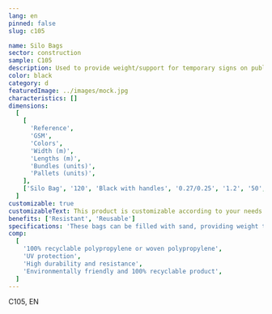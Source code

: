 ```yaml
---
lang: en
pinned: false
slug: c105

name: Silo Bags
sector: construction
sample: C105
description: Used to provide weight/support for temporary signs on public roads.
color: black
category: d
featuredImage: ../images/mock.jpg
characteristics: []
dimensions:
  [
    [
      'Reference',
      'GSM',
      'Colors',
      'Width (m)',
      'Lengths (m)',
      'Bundles (units)',
      'Pallets (units)',
    ],
    ['Silo Bag', '120', 'Black with handles', '0.27/0.25', '1.2', '50', '4000'],
  ]
customizable: true
customizableText: This product is customizable according to your needs. Contact us for more information.
benefits: ['Resistant', 'Reusable']
specifications: 'These bags can be filled with sand, providing weight to support and secure temporary signs.'
comp:
  [
    '100% recyclable polypropylene or woven polypropylene',
    'UV protection',
    'High durability and resistance',
    'Environmentally friendly and 100% recyclable product',
  ]
---
```


C105, EN
